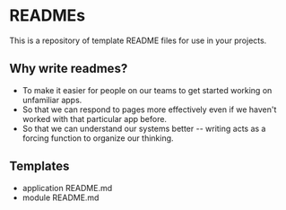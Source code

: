# READMEs

This is a repository of template README files for use in your projects.

## Why write readmes?
- To make it easier for people on our teams to get started working on unfamiliar
  apps.
- So that we can respond to pages more effectively even if we haven't worked with
  that particular app before.
- So that we can understand our systems better -- writing acts as a forcing function
  to organize our thinking.

## Templates

- application README.md
- module README.md
